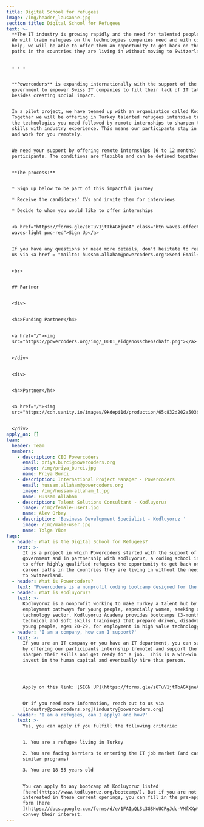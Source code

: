 ```yaml
---
title: Digital School for refugees
image: /img/header_lausanne.jpg
section_title: Digital School for Refugees
text: >-
  **The IT industry is growing rapidly and the need for talented people is too.
  We will train refugees on the technologies companies need and with companies'
  help, we will be able to offer them an opportunity to get back on their career
  paths in the countries they are living in without moving to Switzerland.**


  - - -


  **Powercoders** is expanding internationally with the support of the Swiss
  government to empower Swiss IT companies to fill their lack of IT talents
  besides creating social impact.


  In a pilot project, we have teamed up with an organization called Kodluyoruz.
  Together we will be offering in Turkey talented refugees intensive training on
  the technologies you need followed by remote internships to sharpen their
  skills with industry experience. This means our participants stay in Turkey
  and work for you remotely.


  We need your support by offering remote internships (6 to 12 months) to our
  participants. The conditions are flexible and can be defined together.


  **The process:**


  * Sign up below to be part of this impactful journey

  * Receive the candidates' CVs and invite them for interviews

  * Decide to whom you would like to offer internships


  <a href="https://forms.gle/s6TuV1jtTbAGXjneA" class="btn waves-effect
  waves-light pwc-red">Sign Up</a>


  If you have any questions or need more details, don't hesitate to reach out to
  us via <a href = "mailto: hussam.allaham@powercoders.org">Send Email</a>


  <br>


  ## Partner


  <div>


  <h4>Funding Partner</h4>


  <a href="/"><img
  src="https://powercoders.org/img/_0001_eidgenosschenschaft.png"></a>


  </div>


  <div>


  <h4>Partner</h4>


  <a href="/"><img
  src="https://cdn.sanity.io/images/9kdepi1d/production/65c832d202a503b15d99e628f4313782f3ef50db-300x62.png"></a>


  </div>
apply_as: []
team:
  header: Team
  members:
    - description: CEO Powercoders
      email: priya.burci@powercoders.org
      image: /img/priya_burci.jpg
      name: Priya Burci
    - description: International Project Manager - Powercoders
      email: hussam.allaham@powercoders.org
      image: /img/hussam-allaham_1.jpg
      name: Hussam Allaham
    - description: Talent Solutions Consultant - Kodluyoruz
      image: /img/female-user1.jpg
      name: Alev Orbay
    - description: 'Business Development Specialist - Kodluyoruz '
      image: /img/male-user.jpg
      name: Tolga Yüce
faqs:
  - header: What is the Digital School for Refugees?
    text: >-
      It is a project in which Powercoders started with the support of the Swiss
      government and in partnership with Kodluyoruz, a coding school in Turkey,
      to offer highly qualified refugees the opportunity to get back on their
      career paths in the countries they are living in without the need to move
      to Switzerland.
  - header: What is Powercoders?
    text: "Powercoders is a nonprofit coding bootcamp designed for the integration of disadvantaged people in the IT s\rector. The programme has been implemented in Switzerland with a 97% placement rate for trainees and a 60% employment integration rate. With this proof of concept, Powercoders International plans to expand abroad with a sustainable model."
  - header: What is Kodluyoruz?
    text: >-
      Kodluyoruz is a nonprofit working to make Turkey a talent hub by creating
      employment pathways for young people, especially women, seeking careers in
      technology sector. Kodluyoruz Academy provides bootcamps (3-month
      technical and soft skills trainings) that prepare driven, disadvantaged
      young people, ages 20-29, for employment in high value technology fields.
  - header: 'I am a company, how can I support?'
    text: >-
      If you are an IT company or you have an IT department, you can support us
      by offering our participants internship (remote) and support them to
      sharpen their skills and get ready for a job.  This is a win-win You
      invest in the human capital and eventually hire this person.




      Apply on this link: [SIGN UP](https://forms.gle/s6TuV1jtTbAGXjneA)


      Or if you need more information, reach out to us via
      [industry@powercoders.org](industry@powercoders.org)
  - header: 'I am a refugees, can I apply? and how?'
    text: >-
      Yes, you can apply if you fulfill the following criteria:


      1. You are a refugee living in Turkey

      2. You are facing barriers to entering the IT job market (and can’t access
      similar programs)

      3. You are 18-55 years old


      You can apply to any bootcamp at Kodluyoruz listed
      [here](https://www.kodluyoruz.org/bootcamp/). But if you are not
      interested in these current openings, you can fill in the pre-application
      form [here
      ](https://docs.google.com/forms/d/e/1FAIpQLSc3GSHoUCRgJdc-VMfXXpM0mwGrrsE6_Rk3JaIi7_Z-zES7YA/viewform)to
      convey their interest.
---
```


